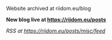 Website archived at riidom.eu/blog

**New blog live at https://riidom.eu/posts** 

*RSS at https://riidom.eu/posts/misc/feed*

